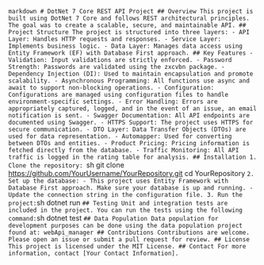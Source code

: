 `markdown # DotNet 7 Core REST API Project ## Overview This project is built using DotNet 7 Core and follows REST architectural principles. The goal was to create a scalable, secure, and maintainable API. ## Project Structure The project is structured into three layers: - API Layer: Handles HTTP requests and responses. - Service Layer: Implements business logic. - Data Layer: Manages data access using Entity Framework (EF) with Database First approach. ## Key Features - Validation: Input validations are strictly enforced. - Password Strength: Passwords are validated using the zxcvbn package. - Dependency Injection (DI): Used to maintain encapsulation and promote scalability. - Asynchronous Programming: All functions use async and await to support non-blocking operations. - Configuration: Configurations are managed using configuration files to handle environment-specific settings. - Error Handling: Errors are appropriately captured, logged, and in the event of an issue, an email notification is sent. - Swagger Documentation: All API endpoints are documented using Swagger. - HTTPS Support: The project uses HTTPS for secure communication. - DTO Layer: Data Transfer Objects (DTOs) are used for data representation. - Automapper: Used for converting between DTOs and entities. - Product Pricing: Pricing information is fetched directly from the database. - Traffic Monitoring: All API traffic is logged in the rating table for analysis. ## Installation 1. Clone the repository: `sh git clone https://github.com/YourUsername/YourRepository.git cd YourRepository ` 2. Set up the database: - This project uses Entity Framework with Database First approach. Make sure your database is up and running. - Update the connection string in the configuration file. 3. Run the project: `sh dotnet run ` ## Testing Unit and integration tests are included in the project. You can run the tests using the following command: `sh dotnet test ` ## Data Population Data population for development purposes can be done using the data population project found at: webApi_manager ## Contributions Contributions are welcome. Please open an issue or submit a pull request for review. ## License This project is licensed under the MIT License. ## Contact For more information, contact [Your Contact Information]. ` 
